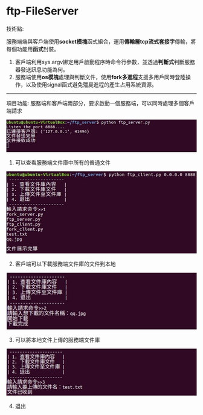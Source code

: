 # ftp-FileServer
技術點:

服務端端與客戶端使用**socket模塊**函式組合，運用**傳輸層tcp流式套接字**傳輸，將每個功能用**函式**封裝。
   1. 客戶端利用sys.argv綁定用戶啟動程序時命令行參數，並透過**判斷式**判斷服務器發送訊息功能為何。
   2. 服務端使用**os模塊**處理與判斷文件，使用**fork多進程**支援多用戶同時登陸操作，以及使用signal函式避免殭屍進程的產生占用系統資源。
   
-----------------------------------------------------------------------   
項目功能:
服務端和客戶端兩部分，要求啟動一個服務端，可以同時處理多個客戶端請求

  ![image](https://github.com/dian0624/ftp-FileServer/blob/master/FileServer_image/1583727107550.jpg)

1. 可以查看服務端文件庫中所有的普通文件

  ![image](https://github.com/dian0624/ftp-FileServer/blob/master/FileServer_image/54665.jpg)
          
2. 客戶端可以下載服務端文件庫的文件到本地

  ![image](https://github.com/dian0624/ftp-FileServer/blob/master/FileServer_image/1583727095154.jpg)   
          
3. 可以將本地文件上傳的服務端文件庫

  ![image](https://github.com/dian0624/ftp-FileServer/blob/master/FileServer_image/158372709515456.jpg) 

4. 退出


